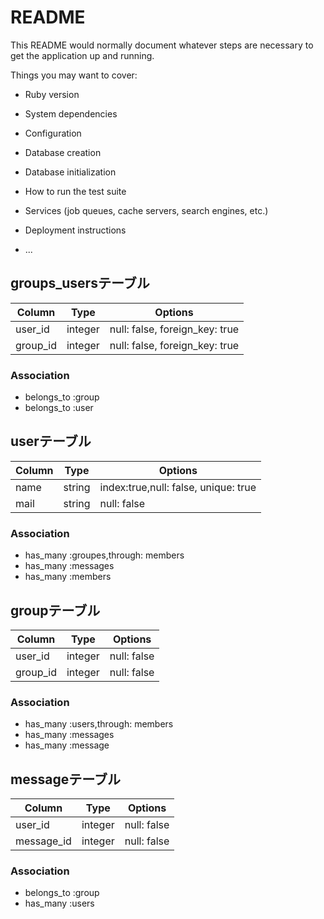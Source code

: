# README

This README would normally document whatever steps are necessary to get the
application up and running.

Things you may want to cover:

* Ruby version

* System dependencies

* Configuration

* Database creation

* Database initialization

* How to run the test suite

* Services (job queues, cache servers, search engines, etc.)

* Deployment instructions

* ...


## groups_usersテーブル

|Column|Type|Options|
|------|----|-------|
|user_id|integer|null: false, foreign_key: true|
|group_id|integer|null: false, foreign_key: true|

### Association
- belongs_to :group
- belongs_to :user

## userテーブル

|Column|Type|Options|
|------|----|-------|
|name|string|index:true,null: false, unique: true|
|mail|string|null: false|

### Association
- has_many :groupes,through: members
- has_many :messages
- has_many :members

## groupテーブル

|Column|Type|Options|
|------|----|-------|
|user_id|integer|null: false|
|group_id|integer|null: false|

### Association
- has_many :users,through: members
- has_many :messages
- has_many :message


## messageテーブル

|Column|Type|Options|
|------|----|-------|
|user_id|integer|null: false|
|message_id|integer|null: false|

### Association
- belongs_to :group
- has_many :users